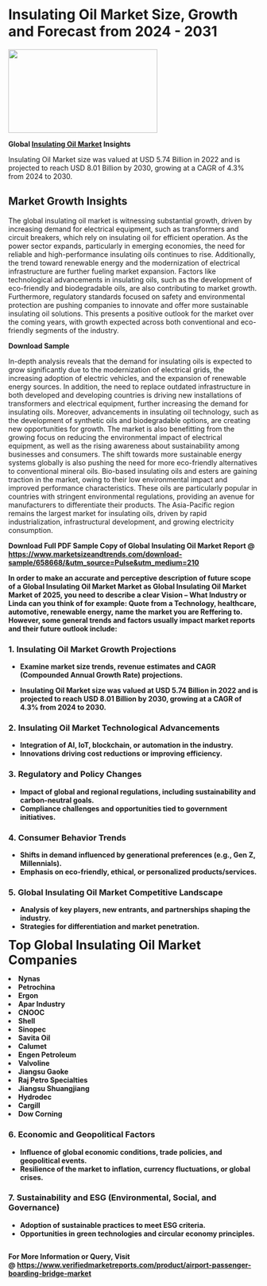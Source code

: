 <H1>Insulating Oil Market Size, Growth and Forecast from 2024 - 2031</H1><img class="aligncenter size-medium wp-image-584254" src="https://thirdeyenews.in/wp-content/uploads/2024/09/Global-Market-Research-300x168.jpeg" alt="" width="300" height="168" /><p><strong>Global&nbsp;<a href="https://www.marketsizeandtrends.com/download-sample/658668/&amp;utm_source=Pulse&amp;utm_medium=210">Insulating Oil Market</a> Insights</strong></p><p>Insulating Oil Market size was valued at USD 5.74 Billion in 2022 and is projected to reach USD 8.01 Billion by 2030, growing at a CAGR of 4.3% from 2024 to 2030.</p><p><h2>Market Growth Insights</h2> <p>The global insulating oil market is witnessing substantial growth, driven by increasing demand for electrical equipment, such as transformers and circuit breakers, which rely on insulating oil for efficient operation. As the power sector expands, particularly in emerging economies, the need for reliable and high-performance insulating oils continues to rise. Additionally, the trend toward renewable energy and the modernization of electrical infrastructure are further fueling market expansion. Factors like technological advancements in insulating oils, such as the development of eco-friendly and biodegradable oils, are also contributing to market growth. Furthermore, regulatory standards focused on safety and environmental protection are pushing companies to innovate and offer more sustainable insulating oil solutions. This presents a positive outlook for the market over the coming years, with growth expected across both conventional and eco-friendly segments of the industry.</p> <p><strong>Download Sample</strong></p> <p>In-depth analysis reveals that the demand for insulating oils is expected to grow significantly due to the modernization of electrical grids, the increasing adoption of electric vehicles, and the expansion of renewable energy sources. In addition, the need to replace outdated infrastructure in both developed and developing countries is driving new installations of transformers and electrical equipment, further increasing the demand for insulating oils. Moreover, advancements in insulating oil technology, such as the development of synthetic oils and biodegradable options, are creating new opportunities for growth. The market is also benefitting from the growing focus on reducing the environmental impact of electrical equipment, as well as the rising awareness about sustainability among businesses and consumers. The shift towards more sustainable energy systems globally is also pushing the need for more eco-friendly alternatives to conventional mineral oils. Bio-based insulating oils and esters are gaining traction in the market, owing to their low environmental impact and improved performance characteristics. These oils are particularly popular in countries with stringent environmental regulations, providing an avenue for manufacturers to differentiate their products. The Asia-Pacific region remains the largest market for insulating oils, driven by rapid industrialization, infrastructural development, and growing electricity consumption. <p><strong></p><p><span class=""><strong>Download Full PDF Sample Copy of Global Insulating Oil Market Report</strong> @ <a href="https://www.marketsizeandtrends.com/download-sample/658668/&amp;utm_source=Pulse&amp;utm_medium=210" target="_blank">https://www.marketsizeandtrends.com/download-sample/658668/&amp;utm_source=Pulse&amp;utm_medium=210</a></span></p><p>In order to make an accurate and perceptive description of future scope of a Global&nbsp;Insulating Oil Market Market as Global&nbsp;Insulating Oil Market Market of 2025, you need to describe a clear Vision &ndash; What Industry or Linda can you think of for example: Quote from a Technology, healthcare, automotive, renewable energy, name the market you are Reffering to. However, some general trends and factors usually impact market reports and their future outlook include:</p><h3>1.&nbsp;<strong>Insulating Oil Market Growth Projections</strong></h3><ul><li>Examine market size trends, revenue estimates and CAGR (Compounded Annual Growth Rate) projections.</li><li><p>Insulating Oil Market size was valued at USD 5.74 Billion in 2022 and is projected to reach USD 8.01 Billion by 2030, growing at a CAGR of 4.3% from 2024 to 2030.</p></li></ul><h3>2.&nbsp;<strong>Insulating Oil Market Technological Advancements</strong></h3><ul><li>Integration of AI, IoT, blockchain, or automation in the industry.</li><li>Innovations driving cost reductions or improving efficiency.</li></ul><h3>3.&nbsp;<strong>Regulatory and Policy Changes</strong></h3><ul><li>Impact of global and regional regulations, including sustainability and carbon-neutral goals.</li><li>Compliance challenges and opportunities tied to government initiatives.</li></ul><h3>4.&nbsp;<strong>Consumer Behavior Trends</strong></h3><ul><li>Shifts in demand influenced by generational preferences (e.g., Gen Z, Millennials).</li><li>Emphasis on eco-friendly, ethical, or personalized products/services.</li></ul><h3>5.&nbsp;<strong>Global Insulating Oil Market Competitive Landscape</strong></h3><ul><li>Analysis of key players, new entrants, and partnerships shaping the industry.</li><li>Strategies for differentiation and market penetration.</li></ul><p data-pm-slice="1 1 []"><span style="color: inherit; font-family: inherit; font-size: 25px;">Top Global Insulating Oil Market Companies</span></p><div class="" data-test-id=""><p><li>Nynas</li><li> Petrochina</li><li> Ergon</li><li> Apar Industry</li><li> CNOOC</li><li> Shell</li><li> Sinopec</li><li> Savita Oil</li><li> Calumet</li><li> Engen Petroleum</li><li> Valvoline</li><li> Jiangsu Gaoke</li><li> Raj Petro Specialties</li><li> Jiangsu Shuangjiang</li><li> Hydrodec</li><li> Cargill</li><li> Dow Corning</li></p></div><h3>6.&nbsp;<strong>Economic and Geopolitical Factors</strong></h3><ul><li>Influence of global economic conditions, trade policies, and geopolitical events.</li><li>Resilience of the market to inflation, currency fluctuations, or global crises.</li></ul><h3>7.&nbsp;<strong>Sustainability and ESG (Environmental, Social, and Governance)</strong></h3><ul><li>Adoption of sustainable practices to meet ESG criteria.</li><li>Opportunities in green technologies and circular economy principles.</li></ul><h2><strong style="font-size: 14px;">For More Information or Query, Visit @&nbsp;</strong><a style="background-color: #ffffff; font-size: 14px;" href="https://www.marketsizeandtrends.com/report/insulating-oil-market/" target="_blank">https://www.verifiedmarketreports.com/product/airport-passenger-boarding-bridge-market</a></h2>
